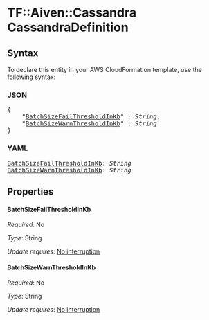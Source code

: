 # TF::Aiven::Cassandra CassandraDefinition

## Syntax

To declare this entity in your AWS CloudFormation template, use the following syntax:

### JSON

<pre>
{
    "<a href="#batchsizefailthresholdinkb" title="BatchSizeFailThresholdInKb">BatchSizeFailThresholdInKb</a>" : <i>String</i>,
    "<a href="#batchsizewarnthresholdinkb" title="BatchSizeWarnThresholdInKb">BatchSizeWarnThresholdInKb</a>" : <i>String</i>
}
</pre>

### YAML

<pre>
<a href="#batchsizefailthresholdinkb" title="BatchSizeFailThresholdInKb">BatchSizeFailThresholdInKb</a>: <i>String</i>
<a href="#batchsizewarnthresholdinkb" title="BatchSizeWarnThresholdInKb">BatchSizeWarnThresholdInKb</a>: <i>String</i>
</pre>

## Properties

#### BatchSizeFailThresholdInKb

_Required_: No

_Type_: String

_Update requires_: [No interruption](https://docs.aws.amazon.com/AWSCloudFormation/latest/UserGuide/using-cfn-updating-stacks-update-behaviors.html#update-no-interrupt)

#### BatchSizeWarnThresholdInKb

_Required_: No

_Type_: String

_Update requires_: [No interruption](https://docs.aws.amazon.com/AWSCloudFormation/latest/UserGuide/using-cfn-updating-stacks-update-behaviors.html#update-no-interrupt)

